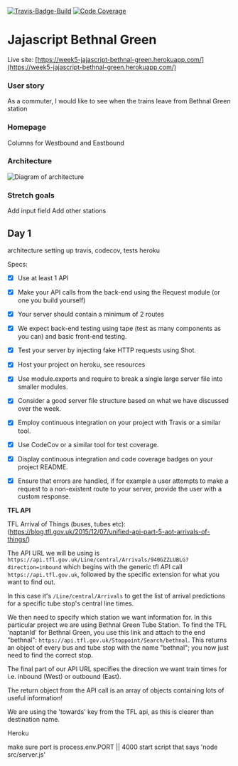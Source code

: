 [![Travis-Badge-Build](https://api.travis-ci.org/FAC10/week5-jajascript.svg?branch=master)](https://travis-ci.org/FAC10/week5-jajascript)
[![Code Coverage](https://codecov.io/gh/FAC10/week5-jajascript/branch/master/graph/badge.svg)](https://codecov.io/gh/FAC10/week5-jajascript)
# Jajascript Bethnal Green

Live site: [https://week5-jajascript-bethnal-green.herokuapp.com/](https://week5-jajascript-bethnal-green.herokuapp.com/)

### User story

As a commuter, I would like to see when the trains leave from Bethnal Green station

### Homepage

Columns for Westbound and Eastbound

### Architecture

![Diagram of architecture]()

### Stretch goals

Add input field
Add other stations

## Day 1

architecture
setting up travis, codecov, tests
heroku

Specs:

- [x] Use at least 1 API
- [x] Make your API calls from the back-end using the Request module (or one you build yourself)

- [x] Your server should contain a minimum of 2 routes

- [x] We expect back-end testing using tape (test as many components as you can) and basic front-end testing.

- [x] Test your server by injecting fake HTTP requests using Shot.

- [x] Host your project on heroku, see resources

- [x] Use module.exports and require to break a single large server file into smaller modules.

- [x] Consider a good server file structure based on what we have discussed over the week.

- [x] Employ continuous integration on your project with Travis or a similar tool.

- [x] Use CodeCov or a similar tool for test coverage.

- [x] Display continuous integration and code coverage badges on your project README.

- [x] Ensure that errors are handled, if for example a user attempts to make a request to a non-existent route to your server, provide the user with a custom response.

**TFL API**

TFL Arrival of Things (buses, tubes etc):
(https://blog.tfl.gov.uk/2015/12/07/unified-api-part-5-aot-arrivals-of-things/)

The API URL we will be using is `https://api.tfl.gov.uk/Line/central/Arrivals/940GZZLUBLG?direction=inbound` which begins with the generic tfl API call `https://api.tfl.gov.uk`, followed by the specific extension for what you want to find out.

In this case it's `/Line/central/Arrivals` to get the list of arrival predictions for a specific tube stop's central line times.

We then need to specify which station we want information for. In this particular project we are using Bethnal Green Tube Station. To find the TFL 'naptanId' for Bethnal Green, you use this link and attach to the end "bethnal": `https://api.tfl.gov.uk/Stoppoint/Search/bethnal`. This returns an object of every bus and tube stop with the name "bethnal"; you now just need to find the correct stop.

The final part of our API URL specifies the direction we want train times for i.e. inbound (West) or outbound (East).

The return object from the API call is an array of objects containing lots of useful information!

We are using the 'towards' key from the TFL api, as this is clearer than destination name.

Heroku

make sure port is process.env.PORT || 4000
start script that says 'node src/server.js'
